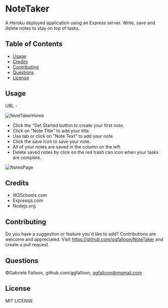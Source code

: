 # NoteTaker

A Heroku deployed application using an Express server. Write, save and delete notes to stay on top of tasks.

## Table of Contents

* [Usage](#usage)
* [Credits](#credits)
* [Contributing](#contributing)
* [Questions](#questions)
* [License](#license)

## Usage

URL - 

![NoteTakerHome](https://user-images.githubusercontent.com/71281652/104235074-0eda4300-541a-11eb-9c9d-94e65cd7c6c8.png)

* Click the "Get Started button to create your first note.
* Click on "Note Title" to add your title.
* Use tab or click on "Note Text" to add your note.
* Click the save icon to save your note. 
* All of your notes are saved in the column on the left.
* Delete saved notes by click on the red trash can icon when your tasks are complete.

![NotesPage](https://user-images.githubusercontent.com/71281652/104235106-1ac60500-541a-11eb-9df3-28fa95ecd7c9.png)

## Credits

* W3Schools.com
* Expressjs.com
* Nodejs.org


## Contributing

Do you have a suggestion or feature you'd like to add? Contributions are welcome and appreciated. 
Visit https://github.com/ggfalloon/NoteTaker and create a pull request.

## Questions

&copy;Gabriele Falloon, github.com/ggfalloon, ggfalloon@mgmail.com

## License

MIT LICENSE